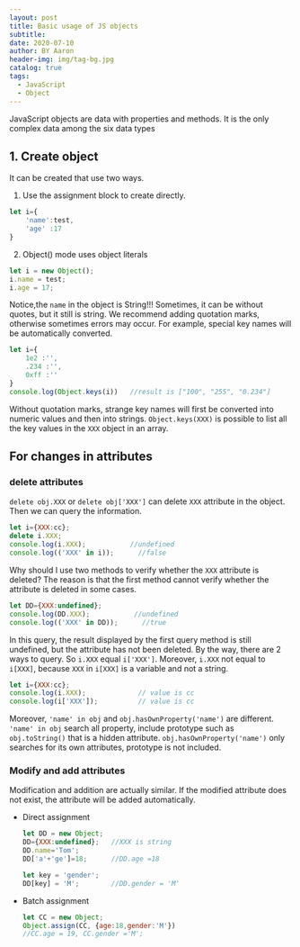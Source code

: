 ```yaml
---
layout: post
title: Basic usage of JS objects
subtitle:
date: 2020-07-10
author: BY Aaron
header-img: img/tag-bg.jpg
catalog: true
tags:
  - JavaScript
  - Object
---
```


JavaScript objects are data with properties and methods. It is the only complex data among the six data types
## 1. Create object
It can be created that use two ways.
1. Use the assignment block to create directly.
```javascript
let i={
    'name':test,
    'age' :17
}
```
2. Object() mode uses object literals
```javascript
let i = new Object();
i.name = test;
i.age = 17;
```
Notice,the `name` in the object is String!!! Sometimes, it can be without quotes, but it still is string. We recommend adding quotation marks, otherwise sometimes errors may occur. For example, special key names will be automatically converted.
```javascript
let i={
    1e2 :'',
    .234 :'',
    0xff :''
}
console.log(Object.keys(i))   //result is ["100", "255", "0.234"]
```
Without quotation marks, strange key names will first be converted into numeric values and then into strings. `Object.keys(XXX)` is possible to list all the key values in the `XXX` object in an array.
## For changes in attributes
### delete attributes
`delete obj.XXX` or `delete obj['XXX']` can delete `XXX` attribute in the object. Then we can query the information.
```  javascript
let i={XXX:cc};
delete i.XXX;
console.log(i.XXX);           //undefined
console.log(('XXX' in i));      //false
```
Why should I use two methods to verify whether the `XXX` attribute is deleted? The reason is that the first method cannot verify whether the attribute is deleted in some cases.

```  javascript
let DD={XXX:undefined};
console.log(DD.XXX);           //undefined
console.log(('XXX' in DD));      //true
```
In this query, the result displayed by the first query method is still undefined, but the attribute has not been deleted. By the way, there are 2 ways to query. So `i.XXX` equal `i['XXX']`. Moreover, `i.XXX` not equal to `i[XXX]`, because `XXX` in `i[XXX]` is a variable and not a string.
```javascript
let i={XXX:cc};
console.log(i.XXX);             // value is cc
console.log(i['XXX']);          // value is cc
```

Moreover, `'name' in obj` and `obj.hasOwnProperty('name')` are different. `'name' in obj` search all property, include prototype such as `obj.toString()` that is a hidden attribute. `obj.hasOwnProperty('name')` only searches for its own attributes, prototype is not included.
### Modify and add attributes
Modification and addition are actually similar. If the modified attribute does not exist, the attribute will be added automatically.
* Direct assignment
    ```javascript
    let DD = new Object;
    DD={XXX:undefined};   //XXX is string
    DD.name='Tom';
    DD['a'+'ge']=18;      //DD.age =18

    let key = 'gender';
    DD[key] = 'M';        //DD.gender = 'M'
    ```
* Batch assignment
     ```javascript
    let CC = new Object;
    Object.assign(CC, {age:18,gender:'M'})
    //CC.age = 19, CC.gender ='M';
    ```

